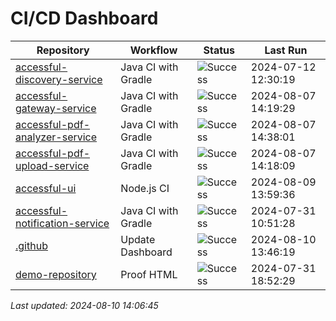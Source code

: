 # CI/CD Dashboard

| Repository | Workflow | Status | Last Run |
| ---------- | -------- | ------ | -------- |
| [accessful-discovery-service](https://github.com/Accessful-AI/accessful-discovery-service) | Java CI with Gradle | ![Success](https://img.shields.io/badge/Success-brightgreen) | 2024-07-12 12:30:19 |
| [accessful-gateway-service](https://github.com/Accessful-AI/accessful-gateway-service) | Java CI with Gradle | ![Success](https://img.shields.io/badge/Success-brightgreen) | 2024-08-07 14:19:29 |
| [accessful-pdf-analyzer-service](https://github.com/Accessful-AI/accessful-pdf-analyzer-service) | Java CI with Gradle | ![Success](https://img.shields.io/badge/Success-brightgreen) | 2024-08-07 14:38:01 |
| [accessful-pdf-upload-service](https://github.com/Accessful-AI/accessful-pdf-upload-service) | Java CI with Gradle | ![Success](https://img.shields.io/badge/Success-brightgreen) | 2024-08-07 14:18:09 |
| [accessful-ui](https://github.com/Accessful-AI/accessful-ui) | Node.js CI | ![Success](https://img.shields.io/badge/Success-brightgreen) | 2024-08-09 13:59:36 |
| [accessful-notification-service](https://github.com/Accessful-AI/accessful-notification-service) | Java CI with Gradle | ![Success](https://img.shields.io/badge/Success-brightgreen) | 2024-07-31 10:51:28 |
| [.github](https://github.com/Accessful-AI/.github) | Update Dashboard | ![Success](https://img.shields.io/badge/Success-brightgreen) | 2024-08-10 13:46:19 |
| [demo-repository](https://github.com/Accessful-AI/demo-repository) | Proof HTML | ![Success](https://img.shields.io/badge/Success-brightgreen) | 2024-07-31 18:52:29 |


*Last updated: 2024-08-10 14:06:45*